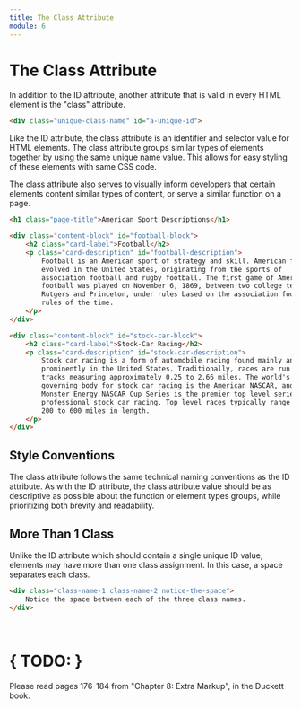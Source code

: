 ```yaml
---
title: The Class Attribute
module: 6
---
```


# The Class Attribute

In addition to the ID attribute, another attribute that is valid in every HTML element is the "class" attribute.

```html
<div class="unique-class-name" id="a-unique-id">
```

Like the ID attribute, the class attribute is an identifier and selector value for HTML elements. The class attribute groups similar types of elements together by using the same unique name value. This allows for easy styling of these elements with same CSS code.

The class attribute also serves to visually inform developers that certain elements content similar types of content, or serve a similar function on a page.

```html
<h1 class="page-title">American Sport Descriptions</h1>

<div class="content-block" id="football-block">
    <h2 class="card-label">Football</h2>
    <p class="card-description" id="football-description">
        Football is an American sport of strategy and skill. American football
        evolved in the United States, originating from the sports of
        association football and rugby football. The first game of American
        football was played on November 6, 1869, between two college teams,
        Rutgers and Princeton, under rules based on the association football
        rules of the time.
    </p>
</div>

<div class="content-block" id="stock-car-block">
    <h2 class="card-label">Stock-Car Racing</h2>
    <p class="card-description" id="stock-car-description">
        Stock car racing is a form of automobile racing found mainly and most
        prominently in the United States. Traditionally, races are run on oval
        tracks measuring approximately 0.25 to 2.66 miles. The world's largest
        governing body for stock car racing is the American NASCAR, and its
        Monster Energy NASCAR Cup Series is the premier top level series of
        professional stock car racing. Top level races typically range between
        200 to 600 miles in length.
    </p>
</div>
```


## Style Conventions

The class attribute follows the same technical naming conventions as the ID attribute. As with the ID attribute, the class attribute value should be as descriptive as possible about the function or element types groups, while prioritizing both brevity and readability.

## More Than 1 Class

Unlike the ID attribute which should contain a single unique ID value, elements may have more than one class assignment. In this case, a space separates each class.

```html
<div class="class-name-1 class-name-2 notice-the-space">
    Notice the space between each of the three class names.
</div>
```

<br />

# { TODO: }

Please read pages 176-184 from "Chapter 8: Extra Markup", in the Duckett book.
